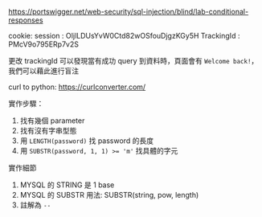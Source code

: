 https://portswigger.net/web-security/sql-injection/blind/lab-conditional-responses

cookie:
	session : OIjlLDUsYvW0Ctd82wOSfouDjgzKGy5H
	TrackingId : PMcV9o795ERp7v2S
	
更改 trackingId 可以發現當有成功 query 到資料時，頁面會有 `Welcome back!`，我們可以藉此進行盲注

curl to python: https://curlconverter.com/

實作步驟：
1. 找有幾個 parameter
2. 找有沒有字串型態
3. 用 `LENGTH(password)` 找 password 的長度
4. 用 `SUBSTR(password, 1, 1) >= 'm'` 找具體的字元

實作細節
1. MYSQL 的 STRING 是 1 base
2. MYSQL 的 SUBSTR 用法: SUBSTR(string, pow, length)
3. 註解為 ` -- ` 

